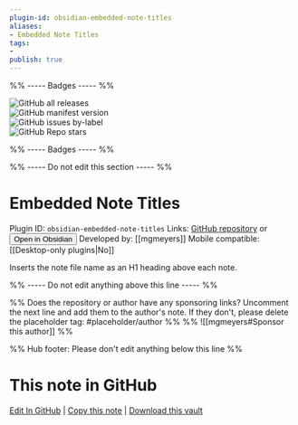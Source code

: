 ```yaml
---
plugin-id: obsidian-embedded-note-titles
aliases:
- Embedded Note Titles
tags: 
- 
publish: true
---
```


%% ----- Badges ----- %%

![GitHub all releases](https://img.shields.io/github/downloads/mgmeyers/obsidian-embedded-note-titles/total?color=573E7A&logo=github&style=for-the-badge)   
![GitHub manifest version](https://img.shields.io/github/manifest-json/v/mgmeyers/obsidian-embedded-note-titles?color=573E7A&logo=github&style=for-the-badge)   
![GitHub issues by-label](https://img.shields.io/github/issues/mgmeyers/obsidian-embedded-note-titles/help%20wanted?color=573E7A&logo=github&style=for-the-badge)   
![GitHub Repo stars](https://img.shields.io/github/stars/mgmeyers/obsidian-embedded-note-titles?color=573E7A&logo=github&style=for-the-badge)

%% ----- Badges ----- %%

%% ----- Do not edit this section ----- %%

# Embedded Note Titles

Plugin ID: `obsidian-embedded-note-titles`
Links: [GitHub repository](https://github.com/mgmeyers/obsidian-embedded-note-titles) or [<button id=HH>Open in Obsidian</button>](obsidian://goto-plugin?id=obsidian-embedded-note-titles)
Developed by: [[mgmeyers]]
Mobile compatible: [[Desktop-only plugins|No]]

Inserts the note file name as an H1 heading above each note.

%% ----- Do not edit anything above this line ----- %% 

%% Does the repository or author have any sponsoring links? Uncomment the next line and add them to the author's note. If they don't, please delete the placeholder tag: #placeholder/author %%
%% ![[mgmeyers#Sponsor this author]] %%

%% Hub footer: Please don't edit anything below this line %%

# This note in GitHub

<span class="git-footer">[Edit In GitHub](https://github.dev/obsidian-community/obsidian-hub/blob/main/02%20-%20Community%20Expansions/02.05%20All%20Community%20Expansions/Plugins/obsidian-embedded-note-titles.md "git-hub-edit-note") | [Copy this note](https://raw.githubusercontent.com/obsidian-community/obsidian-hub/main/02%20-%20Community%20Expansions/02.05%20All%20Community%20Expansions/Plugins/obsidian-embedded-note-titles.md "git-hub-copy-note") | [Download this vault](https://github.com/obsidian-community/obsidian-hub/archive/refs/heads/main.zip "git-hub-download-vault") </span>